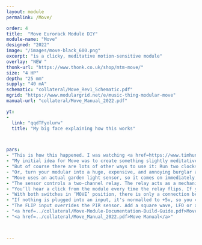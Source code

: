 ```yaml
---
layout: module
permalink: /Move/

order: 4
title:  "Move Eurorack Module DIY"
module-name: "Move"
designed: "2022"
image: "/images/move-black_600.png" 
excerpt: "is a clicky, meditative motion-sensitive module" 
overlay: "NEW "
thonk-url: "https://www.thonk.co.uk/shop/mtm-move/" 
size: "4 HP"
depth: "25 mm"
supply: "40 mA"
schematic: "collateral/Move_Rev1_Schematic.pdf"
mgrid: "https://www.modulargrid.net/e/music-thing-modular-move"
manual-url: "collateral/Move_Manual_2022.pdf"

yt:
- 
  link: "qqdTFyolurw"
  title: "My big face explaining how this works"



pars:
- "This is how this happened. I was watching <a href=https://www.timhunkin.com/a241_component-videos.htm>The Secret Life of Components</a> with Tim Hunkin, the episode on Sensors, where he <a href=https://youtu.be/FNnP84tTSFY?t=2765>started talking about PIR Sensors</a> - those simple sensors inside garden lights that turn on when you move. "
- "My initial idea for Move was to create something slightly meditative: to 'lock' your modular so you can't get too close, or fiddle with it. You have to step back and listen, because any change cuts off the audio. "
- "But of course there are lots of other ways to use it: Run two clocks through the two switches, into one sequencer, and patterns will speed up or slow down depending on whether you're moving." 
- "Or, turn your modular into a huge, expensive, and annoying burglar alarm and cat-frightener." 
- "Move uses an actual garden light sensor, so it comes on immediately, then there's a delay for a couple of seconds before it switches off." 
- "The sensor controls a two-channel relay. The relay acts as a mechanical switch connecting each input with its output. It’s a completely passive connection - just a wire - so can actually be connected in either direction. It should be a perfect connection with no signal degradation. " 
- "You’ll hear a click from the module every time the relay flips. If you find this annoying while you’re not using the module, connect a cable from ‘Move’ to one of the inputs, and it will stop clicking." 
- "With both switches in ‘MOVE’ position, there is only a connection between input and output when the module detects movement (or during the 1-2 second delay after movement). With switches in ‘STOP’ the situation is reversed. Signal only passes when the module detects no movement. "
- "If nothing is plugged into an input, it's normalled to +5v, so you can use the movement as a gate signal."
- "The FLIP input overrides the PIR sensor. Add a square wave, LFO or any other signal, and the relay will flip each time it passes above the threshold, which is around or just below one volt. The relay is pretty fast, and can flip at low audio rates — this is very audible from the module itself. If you're interested in this idea, have a look at the <a href=https://www.tindie.com/products/hackmodular/1606-electro-magnetic-switch/>Hack Modular 1606 Electromagnetic Switch</a> or the <a href=https://gieskes.nl/eurorack/?file=relay-perc>Geiskes Relay-Perc</a>."
- "<a href=../collateral/Move-Module-Documentation-Build-Guide.pdf>Move Build Guide</a>" 
- "<a href=../collateral/Move_Manual_2022.pdf>Move Manual</a>"



---
```



